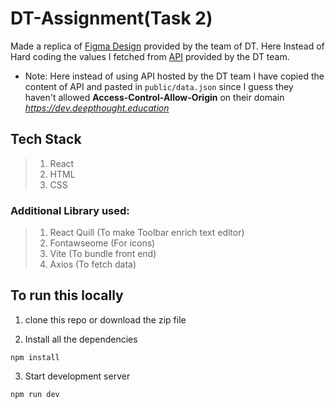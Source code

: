 # DT-Assignment(Task 2)
Made a replica of [Figma Design](https://www.figma.com/design/K9XvDU57V3MAvpEt8JFM4o/Web-Development-Assignment?node-id=20287-17&t=bliPF2OfQOTcO41D-0) provided by the team of DT.
Here Instead of Hard coding the values I fetched from [API](https://dev.deepthought.education/assets/uploads/files/files/others/ddugky_project.json) provided by the DT team.

- Note: Here instead of using API hosted by the DT team I have copied the content of API and pasted in ```public/data.json``` since I guess they haven't allowed **Access-Control-Allow-Origin** on their domain *https://dev.deepthought.education*

## Tech Stack
> 1. React
> 2. HTML
> 3. CSS

### Additional Library used:
> 1. React Quill (To make Toolbar enrich text editor)
> 2. Fontawseome (For icons)
> 3. Vite (To bundle front end)
> 4. Axios (To fetch data)

## To run this locally

1. clone this repo or download the zip file

2. Install all the dependencies
```
npm install
```

3. Start development server
```
npm run dev
```
